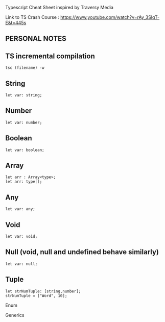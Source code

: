 Typescript Cheat Sheet inspired by Traversy Media

Link  to TS Crash Course :
https://www.youtube.com/watch?v=rAy_3SIqT-E&t=445s

PERSONAL NOTES
---
TS incremental compilation
--------------------
    tsc (filename) -w

String
---
    let var: string;

Number
---
    let var: number;
Boolean
---
    let var: boolean;

Array
---
    let arr : Array<type>;
    let arr: type[];

Any
---
    let var: any;

Void
---
    let var: void;
    
Null (void, null and undefined behave similarly)
---
    let var: null;

Tuple
---
    let strNumTuple: [string,number];
    strNumTuple = ["Word", 10];

Enum

Generics